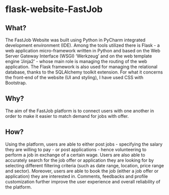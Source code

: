 # flask-website-FastJob
## What?
The FastJob Website was built using Python in PyCharm integrated development environment (IDE). 
Among the tools utilized there is Flask - a web application micro-framework written in Python and based on the Web Server Gateway Interface (WSGI) ‘Werkzeug’ and on the web template engine ‘Jinja2’ - whose main role is managing the routing of the web application. 
The Flask framework is also used for managing the relational database, thanks to the SQLAlchemy toolkit extension.
For what it concerns the front-end of the website (UI and styling), I have used CSS with Bootstrap.

## Why?
The aim of the FastJob platform is to connect users with one another in order to make it easier to match demand for jobs with offer.

## How?
Using the platform, users are able to either post jobs - specifying the salary they are willing to pay - or post applications - hence volunteering to perform a job in exchange of a certain wage.
Users are also able to accurately search for the job offer or application they are looking for by selecting different filtering criteria (such as date range, location, price range and sector).
Moreover, users are able to book the job (either a job offer or application) they are interested in.
Comments, feedbacks and profile customization further improve the user experience and overall reliability of the platform.

